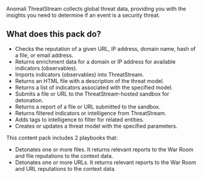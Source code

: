  Anomali ThreatStream collects global threat data, providing you with the insights you need to determine if an event is a security threat.
 

## What does this pack do?

- Checks the reputation of a given URL, IP address, domain name, hash of a file, or email address.
- Returns enrichment data for a domain or IP address for available indicators (observables).
- Imports indicators (observables) into ThreatStream.
- Returns an HTML file with a description of the threat model.
- Returns a list of indicators associated with the specified model.
- Submits a file or URL to the ThreatStream-hosted sandbox for detonation.
- Returns a report of a file or URL submitted to the sandbox.
- Returns filtered indicators or intelligence from ThreatStream.
- Adds tags to intelligence to filter for related entities.
- Creates or updates a threat model with the specified parameters.


This content pack includes 2 playbooks that:

- Detonates one or more files. It returns relevant reports to the War Room and file reputations to the context data.
- Detonates one or more URLs. It returns relevant reports to the War Room and URL reputations to the context data.
